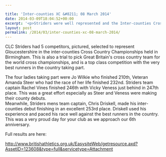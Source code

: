 ```yaml
---

title: 'Inter-counties XC &#8211; 08 March 2014'
date: 2014-03-09T18:04:52+00:00
excerpt: '<p>Striders were well represented and the Inter-counties Cross Country Championship on Saturday.</p>'
layout: post
permalink: /2014/03/inter-counties-xc-08-march-2014/
---
```

CLC Striders had 5 competitors, pictured, selected to represent Gloucestershire in the inter-counties Cross Country Championships held in Birmingham. This is also a trial to pick Great Britain's cross country team for the world cross championships, and is a top class competition with the very best runners in the country taking part. 

The four ladies taking part were Jo Wilkie who finished 210th, Veteran Amanda Steer who had the race of her life finished 232nd. Striders team captain Rachel Vines finished 246th with Vicky Veness just behind in 247th place. This was a great effort especially as Steer and Veness were making their county debuts.  
Meanwhile, Striders mens team captain, Chris Driskell, made his inter-counties debut finishing in an excellent 253rd place. Driskell used his experience and paced his race well against the best runners in the country.  
This was a very proud day for your club as we approach our 6th anniversary.

Full results are here:

<a href="http://www.britishathletics.org.uk/EasysiteWeb/getresource.axd?AssetID=123608&type=full&servicetype=Attachment" target="_blank" rel="nofollow">http://www.britishathletics.org.uk/EasysiteWeb/getresource.axd?AssetID=123608&type=full&servicetype=Attachment</a></p>